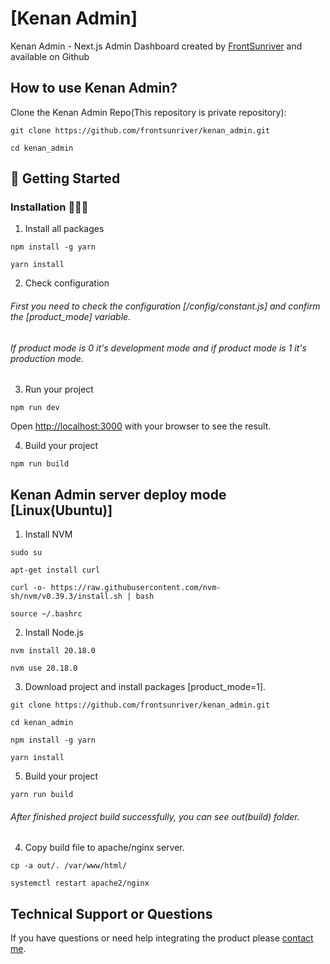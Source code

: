 # [Kenan Admin]
 Kenan Admin - Next.js Admin Dashboard created by [FrontSunriver](https://github.com/frontsunriver) and available on Github

## How to use Kenan Admin?

Clone the Kenan Admin Repo(This repository is private repository):
```
git clone https://github.com/frontsunriver/kenan_admin.git
```
```
cd kenan_admin
```

##  🚀 Getting Started 

### Installation 👨🏻‍💻

1. Install all packages

```
npm install -g yarn
```
```
yarn install
```

2. Check configuration

###### First you need to check the configuration [/config/constant.js] and confirm the [product_mode] variable.

###### If product mode is 0 it's development mode and if product mode is 1 it's production mode.

3. Run your project

```
npm run dev
```
Open [http://localhost:3000](http://localhost:3000) with your browser to see the result.


4. Build your project

```
npm run build
```

## Kenan Admin server deploy mode [Linux(Ubuntu)]

1. Install NVM

```
sudo su
```

```
apt-get install curl
```

```
curl -o- https://raw.githubusercontent.com/nvm-sh/nvm/v0.39.3/install.sh | bash
```

```
source ~/.bashrc
```

2. Install Node.js

```
nvm install 20.18.0
```

```
nvm use 20.18.0
```

3. Download project and install packages [product_mode=1].

```
git clone https://github.com/frontsunriver/kenan_admin.git
```

```
cd kenan_admin
```

```
npm install -g yarn
```

```
yarn install
```

5. Build your project

```
yarn run build
```

###### After finished project build successfully, you can see out(build) folder.

4. Copy build file to apache/nginx server.

```
cp -a out/. /var/www/html/
```

```
systemctl restart apache2/nginx
```

## Technical Support or Questions
If you have questions or need help integrating the product please [contact me](https://t.me/sunriver0217).
